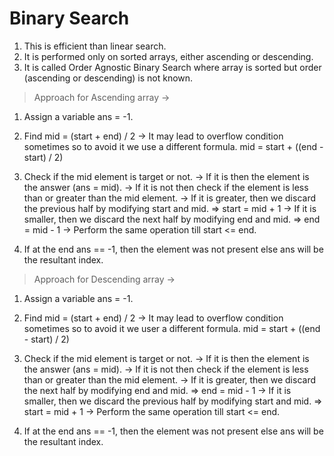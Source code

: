 # Binary Search

1. This is efficient than linear search.
2. It is performed only on sorted arrays, either ascending or descending.
3. It is called Order Agnostic Binary Search where array is sorted but order (ascending or descending) is not known.

> Approach for Ascending array ->

1. Assign a variable ans = -1.
2. Find mid = (start + end) / 2
   -> It may lead to overflow condition sometimes so to avoid it we use a different formula.
   mid = start + ((end - start) / 2)

3. Check if the mid element is target or not.
   -> If it is then the element is the answer (ans = mid).
   -> If it is not then check if the element is less than or greater than the mid element.
   -> If it is greater, then we discard the previous half by modifying start and mid.
   => start = mid + 1
   -> If it is smaller, then we discard the next half by modifying end and mid.
   => end = mid - 1
   -> Perform the same operation till start <= end.

4. If at the end ans == -1, then the element was not present else ans will be the resultant index.

> Approach for Descending array ->

1. Assign a variable ans = -1.
2. Find mid = (start + end) / 2
   -> It may lead to overflow condition sometimes so to avoid it we user a different formula.
   mid = start + ((end - start) / 2)

3. Check if the mid element is target or not.
   -> If it is then the element is the answer (ans = mid).
   -> If it is not then check if the element is less than or greater than the mid element.
   -> If it is greater, then we discard the next half by modifying end and mid.
   => end = mid - 1
   -> If it is smaller, then we discard the previous half by modifying start and mid.
   => start = mid + 1
   -> Perform the same operation till start <= end.

4. If at the end ans == -1, then the element was not present else ans will be the resultant index.
